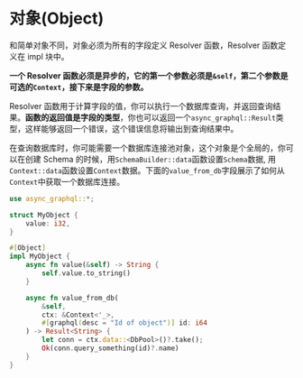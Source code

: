 # 对象(Object)

和简单对象不同，对象必须为所有的字段定义 Resolver 函数，Resolver 函数定义在 impl 块中。

**一个 Resolver 函数必须是异步的，它的第一个参数必须是`&self`，第二个参数是可选的`Context`，接下来是字段的参数。**

Resolver 函数用于计算字段的值，你可以执行一个数据库查询，并返回查询结果。**函数的返回值是字段的类型**，你也可以返回一个`async_graphql::Result`类型，这样能够返回一个错误，这个错误信息将输出到查询结果中。

在查询数据库时，你可能需要一个数据库连接池对象，这个对象是个全局的，你可以在创建 Schema 的时候，用`SchemaBuilder::data`函数设置`Schema`数据, 用`Context::data`函数设置`Context`数据。下面的`value_from_db`字段展示了如何从`Context`中获取一个数据库连接。

```rust
use async_graphql::*;

struct MyObject {
    value: i32,
}

#[Object]
impl MyObject {
    async fn value(&self) -> String {
        self.value.to_string()
    }

    async fn value_from_db(
        &self,
        ctx: &Context<'_>,
        #[graphql(desc = "Id of object")] id: i64
    ) -> Result<String> {
        let conn = ctx.data::<DbPool>()?.take();
        Ok(conn.query_something(id)?.name)
    }
}
```
